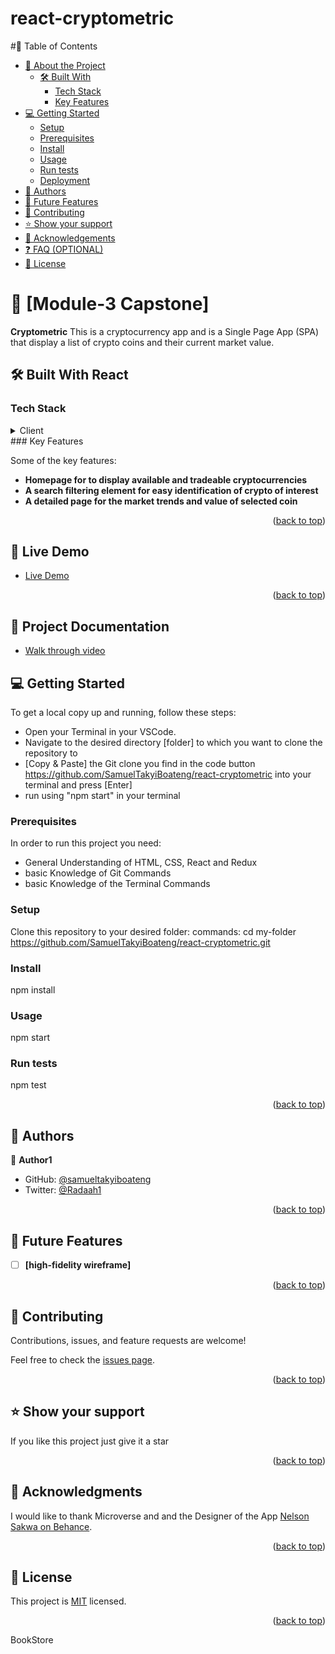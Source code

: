 # react-cryptometric
#📗 Table of Contents
- [📖 About the Project](#react-cryptometric)
  - [🛠 Built With](#built-with)
    - [Tech Stack](#tech-stack)
    - [Key Features](#key-features)
- [💻 Getting Started](#getting-started)
  - [Setup](#setup)
  - [Prerequisites](#prerequisites)
  - [Install](#install)
  - [Usage](#usage)
  - [Run tests](#run-tests)
  - [Deployment](#triangular_flag_on_post-deployment)
- [👥 Authors](#authors)
- [🔭 Future Features](#future-features)
- [🤝 Contributing](#contributing)
- [⭐️ Show your support](#support)
- [🙏 Acknowledgements](#acknowledgements)
- [❓ FAQ (OPTIONAL)](#faq)
- [📝 License](#license)

# 📖 [Module-3 Capstone] <a name="about-project"></a>

**Cryptometric** This is a cryptocurrency app and is a Single Page App (SPA) that display a list of crypto coins and their current market value.

## 🛠 Built With <a name="built-with">React</a>

### Tech Stack <a name="tech-stack"></a>

<details>
  <summary>Client</summary>
   <ul>
    <li><a href="https://react.dev/learn">React</a></li>s
  </ul>
</details>
### Key Features <a name="key-features">

Some of the key features: 
- **Homepage for to display available and tradeable cryptocurrencies**
- **A search filtering element for easy identification of crypto of interest**
- **A detailed page for the market trends and value of selected coin**


<p align="right">(<a href="#readme-top">back to top</a>)</p>


## 🚀 Live Demo <a name="live-demo"></a>
- [Live Demo](https://react-cryptometric.onrender.com/)

<p align="right">(<a href="#readme-top">back to top</a>)</p>

## 📄 Project Documentation <a name="live-demo"></a>
- [Walk through video](https://www.loom.com/share/970fada887244c63997434909b0d2383)

## 💻 Getting Started <a name="getting-started"></a>

To get a local copy up and running, follow these steps:

- Open your Terminal in your VSCode.
- Navigate to the desired directory [folder] to which you want to clone the repository to
- [Copy & Paste] the Git clone you find in the code button https://github.com/SamuelTakyiBoateng/react-cryptometric into your terminal and press [Enter]
- run using "npm start" in your terminal

### Prerequisites

In order to run this project you need:

- General Understanding of HTML, CSS, React and Redux
- basic Knowledge of Git Commands
- basic Knowledge of the Terminal Commands

### Setup

Clone this repository to your desired folder:
commands:
  cd my-folder
https://github.com/SamuelTakyiBoateng/react-cryptometric.git

### Install
npm install

### Usage
npm start 

### Run tests
npm test

<p align="right">(<a href="#readme-top">back to top</a>)</p>

## 👥 Authors <a name="authors"></a>

👤 **Author1**
- GitHub: [@samueltakyiboateng](https://github.com/samueltakyiboateng)
- Twitter: [@Radaah1](https://twitter.com/Radaah1)

<p align="right">(<a href="#readme-top">back to top</a>)</p>

## 🔭 Future Features <a name="future-features"></a>

- [ ] **[high-fidelity wireframe]**

<p align="right">(<a href="#readme-top">back to top</a>)</p>

## 🤝 Contributing <a name="contributing"></a>

Contributions, issues, and feature requests are welcome!

Feel free to check the [issues page](../../issues/).

<p align="right">(<a href="#readme-top">back to top</a>)</p>

## ⭐️ Show your support <a name="support"></a>

If you like this project just give it a star
<p align="right">(<a href="#readme-top">back to top</a>)</p>

## 🙏 Acknowledgments <a name="acknowledgements"></a>

I would like to thank Microverse and and the Designer of the App [Nelson Sakwa on Behance](https://www.behance.net/sakwadesignstudio).

<p align="right">(<a href="#readme-top">back to top</a>)</p>

## 📝 License <a name="license"></a>

This project is [MIT](./LICENSE) licensed.

<p align="right">(<a href="#readme-top">back to top</a>)</p>
 BookStore
